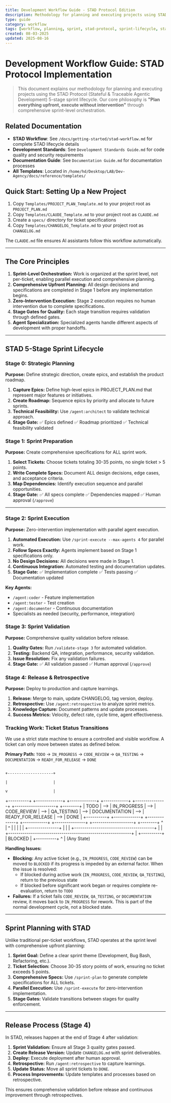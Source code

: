 ```yaml
---
title: Development Workflow Guide - STAD Protocol Edition
description: Methodology for planning and executing projects using STAD Protocol 5-stage sprint lifecycle
type: guide
category: workflow
tags: [workflow, planning, sprint, stad-protocol, sprint-lifecycle, status-transitions]
created: 08-03-2025
updated: 2025-08-16
---
```


# Development Workflow Guide: STAD Protocol Implementation

> This document explains our methodology for planning and executing projects using the STAD Protocol (Stateful & Traceable Agentic Development) 5-stage sprint lifecycle. Our core philosophy is **"Plan everything upfront, execute without intervention"** through comprehensive sprint-level orchestration.

## Related Documentation
- **STAD Workflow**: See `/docs/getting-started/stad-workflow.md` for complete STAD lifecycle details
- **Development Standards**: See `Development Standards Guide.md` for code quality and security requirements
- **Documentation Guide**: See `Documentation Guide.md` for documentation processes
- **All Templates**: Located in `/home/hd/Desktop/LAB/Dev-Agency/docs/reference/templates/`

## Quick Start: Setting Up a New Project

1. Copy `Templates/PROJECT_PLAN_Template.md` to your project root as `PROJECT_PLAN.md`
2. Copy `Templates/CLAUDE_Template.md` to your project root as `CLAUDE.md`
3. Create a `specs/` directory for ticket specifications
4. Copy `Templates/CHANGELOG_Template.md` to your project root as `CHANGELOG.md`

The `CLAUDE.md` file ensures AI assistants follow this workflow automatically.

---

## The Core Principles

1.  **Sprint-Level Orchestration:** Work is organized at the sprint level, not per-ticket, enabling parallel execution and comprehensive planning.
2.  **Comprehensive Upfront Planning:** All design decisions and specifications are completed in Stage 1 before any implementation begins.
3.  **Zero-Intervention Execution:** Stage 2 execution requires no human intervention due to complete specifications.
4.  **Stage Gates for Quality:** Each stage transition requires validation through defined gates.
5.  **Agent Specialization:** Specialized agents handle different aspects of development with proper handoffs.

---

## STAD 5-Stage Sprint Lifecycle

### Stage 0: Strategic Planning
**Purpose:** Define strategic direction, create epics, and establish the product roadmap.

1.  **Capture Epics:** Define high-level epics in PROJECT_PLAN.md that represent major features or initiatives.
2.  **Create Roadmap:** Sequence epics by priority and allocate to future sprints.
3.  **Technical Feasibility:** Use `/agent:architect` to validate technical approach.
4.  **Stage Gate:** ✅ Epics defined ✅ Roadmap prioritized ✅ Technical feasibility validated

### Stage 1: Sprint Preparation
**Purpose:** Create comprehensive specifications for ALL sprint work.

1.  **Select Tickets:** Choose tickets totaling 30-35 points, no single ticket > 5 points.
2.  **Write Complete Specs:** Document ALL design decisions, edge cases, and acceptance criteria.
3.  **Map Dependencies:** Identify execution sequence and parallel opportunities.
4.  **Stage Gate:** ✅ All specs complete ✅ Dependencies mapped ✅ Human approval (`/approve`)

---

### Stage 2: Sprint Execution
**Purpose:** Zero-intervention implementation with parallel agent execution.

1.  **Automated Execution:** Use `/sprint-execute --max-agents 4` for parallel work.
2.  **Follow Specs Exactly:** Agents implement based on Stage 1 specifications only.
3.  **No Design Decisions:** All decisions were made in Stage 1.
4.  **Continuous Integration:** Automated testing and documentation updates.
5.  **Stage Gate:** ✅ Implementation complete ✅ Tests passing ✅ Documentation updated

**Key Agents:**
- `/agent:coder` - Feature implementation
- `/agent:tester` - Test creation
- `/agent:documenter` - Continuous documentation
- Specialists as needed (security, performance, integration)

### Stage 3: Sprint Validation
**Purpose:** Comprehensive quality validation before release.

1.  **Quality Gates:** Run `/validate-stage 3` for automated validation.
2.  **Testing:** Backend QA, integration, performance, security validation.
3.  **Issue Resolution:** Fix any validation failures.
4.  **Stage Gate:** ✅ All validation passed ✅ Human approval (`/approve`)

### Stage 4: Release & Retrospective
**Purpose:** Deploy to production and capture learnings.

1.  **Release:** Merge to main, update CHANGELOG, tag version, deploy.
2.  **Retrospective:** Use `/agent:retrospective` to analyze sprint metrics.
3.  **Knowledge Capture:** Document patterns and update processes.
4.  **Success Metrics:** Velocity, defect rate, cycle time, agent effectiveness.

### Tracking Work: Ticket Status Transitions

We use a strict state machine to ensure a controlled and visible workflow. A ticket can only move between states as defined below.

**Primary Path:**
`TODO` → `IN_PROGRESS` → `CODE_REVIEW` → `QA_TESTING` → `DOCUMENTATION` → `READY_FOR_RELEASE` → `DONE`


                                                                                 +--------------------+
                                                                                 |                    |
                                                                                 v                    |

+----------+     +-------------+     +-------------+     +------------+     +---------------+     +--------------------+     +--------+
|   TODO   | --> | IN_PROGRESS | --> | CODE_REVIEW | --> | QA_TESTING | --> | DOCUMENTATION | --> | READY_FOR_RELEASE  | --> |  DONE  |
+----------+     +-------------+     +-------------+     +------------+     +---------------+     +--------------------+     +--------+
^               |     ^               |                 |                    |
|               |     +---------------+                 |                    |
|               +---------------------------------------+                    |
|               +------------------------------------------------------------+
|
+----------+
|  BLOCKED |
+----------+
^
|
(Any State)


**Handling Issues:**

* **Blocking:** Any active ticket (e.g., `IN_PROGRESS`, `CODE_REVIEW`) can be moved to `BLOCKED` if its progress is impeded by an external factor. When the issue is resolved:
  * If blocked during active work (`IN_PROGRESS`, `CODE_REVIEW`, `QA_TESTING`), return to the previous state
  * If blocked before significant work began or requires complete re-evaluation, return to `TODO`
* **Failures:** If a ticket fails `CODE_REVIEW`, `QA_TESTING`, or `DOCUMENTATION` review, it moves back to `IN_PROGRESS` for rework. This is part of the normal development cycle, not a blocked state.

---

## Sprint Planning with STAD

Unlike traditional per-ticket workflows, STAD operates at the sprint level with comprehensive upfront planning:

1.  **Sprint Goal:** Define a clear sprint theme (Development, Bug Bash, Refactoring, etc.).
2.  **Ticket Selection:** Choose 30-35 story points of work, ensuring no ticket exceeds 5 points.
3.  **Comprehensive Specs:** Use `/sprint-plan` to generate complete specifications for ALL tickets.
4.  **Parallel Execution:** Use `/sprint-execute` for zero-intervention implementation.
5.  **Stage Gates:** Validate transitions between stages for quality enforcement.

---

## Release Process (Stage 4)

In STAD, releases happen at the end of Stage 4 after validation:

1.  **Sprint Validation:** Ensure all Stage 3 quality gates passed.
2.  **Create Release Version:** Update `CHANGELOG.md` with sprint deliverables.
3.  **Deploy:** Execute deployment after human approval.
4.  **Retrospective:** Run `/agent:retrospective` to capture learnings.
5.  **Update Status:** Move all sprint tickets to `DONE`.
6.  **Process Improvements:** Update templates and processes based on retrospective.

This ensures comprehensive validation before release and continuous improvement through retrospectives.
